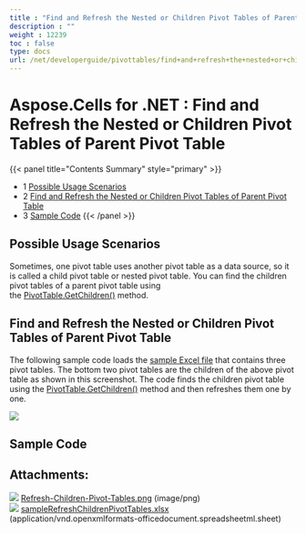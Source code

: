 ```yaml
---
title : "Find and Refresh the Nested or Children Pivot Tables of Parent Pivot Table" 
description : "" 
weight : 12239 
toc : false
type: docs
url: /net/developerguide/pivottables/find+and+refresh+the+nested+or+children+pivot+tables+of+parent+pivot+table/
---
```


# Aspose.Cells for .NET : Find and Refresh the Nested or Children Pivot Tables of Parent Pivot Table


{{< panel title="Contents Summary" style="primary" >}}
*   1 [Possible Usage Scenarios](#possible-usage-scenarios)
*   2 [Find and Refresh the Nested or Children Pivot Tables of Parent Pivot Table](#find-and-refresh-the-nested-or-children-pivot-tables-of-parent-pivot-table)
*   3 [Sample Code](#sample-code)
{{< /panel >}}
 

## Possible Usage Scenarios

Sometimes, one pivot table uses another pivot table as a data source, so it is called a child pivot table or nested pivot table. You can find the children pivot tables of a parent pivot table using the [PivotTable.GetChildren()](https://apireference.aspose.com/net/cells/aspose.cells.pivot/pivottable/methods/getchildren) method.

## Find and Refresh the Nested or Children Pivot Tables of Parent Pivot Table

The following sample code loads the [sample Excel file](https://docs2.aspose.com/cells/net/attachments/61540682/61767747.xlsx) that contains three pivot tables. The bottom two pivot tables are the children of the above pivot table as shown in this screenshot. The code finds the children pivot table using the [PivotTable.GetChildren()](https://apireference.aspose.com/net/cells/aspose.cells.pivot/pivottable/methods/getchildren) method and then refreshes them one by one.

![](https://docs2.aspose.com/cells/net/attachments/61540682/61767748.png)

## Sample Code

## Attachments:

![](https://docs2.aspose.com/cells/net/images/icons/bullet_blue.gif) [Refresh-Children-Pivot-Tables.png](https://docs2.aspose.com/cells/net/attachments/61540682/61767748.png) (image/png)  
![](https://docs2.aspose.com/cells/net/images/icons/bullet_blue.gif) [sampleRefreshChildrenPivotTables.xlsx](https://docs2.aspose.com/cells/net/attachments/61540682/61767747.xlsx) (application/vnd.openxmlformats-officedocument.spreadsheetml.sheet)  

